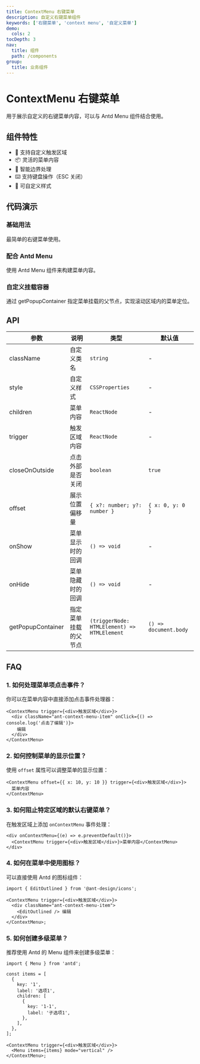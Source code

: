 ```yaml
---
title: ContextMenu 右键菜单
description: 自定义右键菜单组件
keywords: ['右键菜单', 'context menu', '自定义菜单']
demo:
  cols: 2
tocDepth: 3
nav:
  title: 组件
  path: /components
group:
  title: 业务组件
---
```


# ContextMenu 右键菜单

用于展示自定义的右键菜单内容，可以与 Antd Menu 组件结合使用。

## 组件特性

- 🎯 支持自定义触发区域
- 📦 灵活的菜单内容
- 🔄 智能边界处理
- ⌨️ 支持键盘操作（ESC 关闭）
- 🎨 可自定义样式

## 代码演示

### 基础用法

最简单的右键菜单使用。

<code src="./demos/demo1.tsx"></code>

### 配合 Antd Menu

使用 Antd Menu 组件来构建菜单内容。

<code src="./demos/demo2.tsx"></code>

### 自定义挂载容器

通过 getPopupContainer 指定菜单挂载的父节点，实现滚动区域内的菜单定位。

<code src="./demos/demo3.tsx"></code>

## API

| 参数              | 说明                 | 类型                                        | 默认值                |
| ----------------- | -------------------- | ------------------------------------------- | --------------------- |
| className         | 自定义类名           | `string`                                    | -                     |
| style             | 自定义样式           | `CSSProperties`                             | -                     |
| children          | 菜单内容             | `ReactNode`                                 | -                     |
| trigger           | 触发区域内容         | `ReactNode`                                 | -                     |
| closeOnOutside    | 点击外部是否关闭     | `boolean`                                   | `true`                |
| offset            | 展示位置偏移量       | `{ x?: number; y?: number }`                | `{ x: 0, y: 0 }`      |
| onShow            | 菜单显示时的回调     | `() => void`                                | -                     |
| onHide            | 菜单隐藏时的回调     | `() => void`                                | -                     |
| getPopupContainer | 指定菜单挂载的父节点 | `(triggerNode: HTMLElement) => HTMLElement` | `() => document.body` |

## FAQ

### 1. 如何处理菜单项点击事件？

你可以在菜单内容中直接添加点击事件处理器：

```tsx | pure
<ContextMenu trigger={<div>触发区域</div>}>
  <div className="ant-context-menu-item" onClick={() => console.log('点击了编辑')}>
    编辑
  </div>
</ContextMenu>
```

### 2. 如何控制菜单的显示位置？

使用 `offset` 属性可以调整菜单的显示位置：

```tsx | pure
<ContextMenu offset={{ x: 10, y: 10 }} trigger={<div>触发区域</div>}>
  菜单内容
</ContextMenu>
```

### 3. 如何阻止特定区域的默认右键菜单？

在触发区域上添加 `onContextMenu` 事件处理：

```tsx | pure
<div onContextMenu={(e) => e.preventDefault()}>
  <ContextMenu trigger={<div>触发区域</div>}>菜单内容</ContextMenu>
</div>
```

### 4. 如何在菜单中使用图标？

可以直接使用 Antd 的图标组件：

```tsx | pure
import { EditOutlined } from '@ant-design/icons';

<ContextMenu trigger={<div>触发区域</div>}>
  <div className="ant-context-menu-item">
    <EditOutlined /> 编辑
  </div>
</ContextMenu>;
```

### 5. 如何创建多级菜单？

推荐使用 Antd 的 Menu 组件来创建多级菜单：

```tsx | pure
import { Menu } from 'antd';

const items = [
  {
    key: '1',
    label: '选项1',
    children: [
      {
        key: '1-1',
        label: '子选项1',
      },
    ],
  },
];

<ContextMenu trigger={<div>触发区域</div>}>
  <Menu items={items} mode="vertical" />
</ContextMenu>;
```
